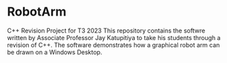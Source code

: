 # RobotArm
C++ Revision Project for T3 2023
This repository contains the softwre written by Associate Professor Jay Katupitiya to take his students through a revision of C++. The software demonstrates how a graphical robot arm can be drawn on a Windows Desktop.
